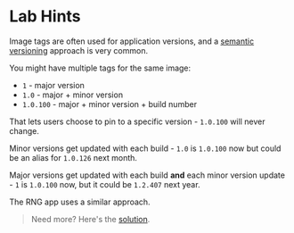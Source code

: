 # Lab Hints

Image tags are often used for application versions, and a [semantic versioning](https://semver.org) approach is very common. 

You might have multiple tags for the same image:

- `1` - major version
- `1.0` - major + minor version
- `1.0.100` -  major + minor version + build number

That lets users choose to pin to a specific version - `1.0.100` will never change. 

Minor versions get updated with each build - `1.0` is `1.0.100` now but could be an alias for `1.0.126` next month. 

Major versions get updated with each build **and** each minor version update - `1` is `1.0.100` now, but it could be `1.2.407` next year.

The RNG app uses a similar approach.

> Need more? Here's the [solution](solution.md).
